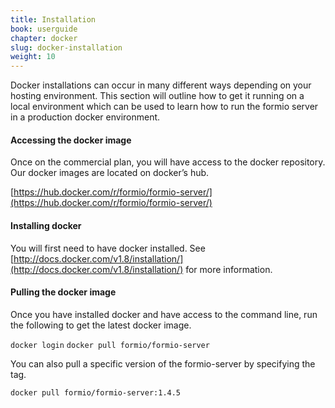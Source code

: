 ```yaml
---
title: Installation
book: userguide
chapter: docker
slug: docker-installation
weight: 10
---
```

Docker installations can occur in many different ways depending on your hosting environment. This section will outline how to get it running on a local environment which can be used to learn how to run the formio server in a production docker environment.

#### Accessing the docker image
Once on the commercial plan, you will have access to the docker repository. Our docker images are located on docker’s hub.

[https://hub.docker.com/r/formio/formio-server/](https://hub.docker.com/r/formio/formio-server/)

#### Installing docker

You will first need to have docker installed. See [http://docs.docker.com/v1.8/installation/](http://docs.docker.com/v1.8/installation/) for more information.

#### Pulling the docker image

Once you have installed docker and have access to the command line, run the following to get the latest docker image.

```docker login```
```docker pull formio/formio-server```

You can also pull a specific version of the formio-server by specifying the tag.

```docker pull formio/formio-server:1.4.5```
